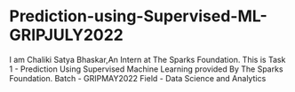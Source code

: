 # Prediction-using-Supervised-ML-GRIPJULY2022
I am Chaliki Satya Bhaskar,An Intern at The Sparks Foundation. This is Task 1 - Prediction Using Supervised Machine Learning provided By The Sparks Foundation. Batch - GRIPMAY2022 Field - Data Science and Analytics
